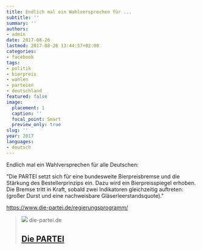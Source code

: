 ```yaml
---
title: Endlich mal ein Wahlversprechen für ...
subtitle: ''
summary: ''
authors:
- admin
date: 2017-08-26
lastmod: 2017-08-26 13:44:57+02:00
categories:
- facebook
tags:
- politik
- bierpreis
- wahlen
- parteien
- deutschland
featured: false
image:
  placement: 1
  caption: ''
  focal_point: Smart
  preview_only: true
slug: ''
year: 2017
languages:
- deutsch
---
```


Endlich mal ein Wahlversprechen für alle Deutschen:

"Die PARTEI setzt sich für eine bundesweite Bierpreisbremse und die Stärkung des Bestellerprinzips ein. Dazu wird ein Bierpreisspiegel erhoben. Die Bremse tritt in Kraft, sobald zwei Indikatoren gleichzeitig auftreten: (großer Durst und eine nachweisbare Gläserleerstandsquote)."

https://www.die-partei.de/regierungsprogramm/
> [![](https://www.die-partei.de/wp-content/themes/partei/images/favicon.png)](https://www.die-partei.de/regierungsprogramm/)
> die-partei.de
> ## [Die PARTEI](https://www.die-partei.de/regierungsprogramm/)
>